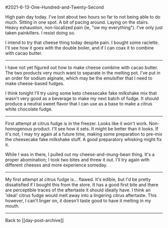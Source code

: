 #2021-6-13-One-Hundred-and-Twenty-Second

High pain day today.  I've lost about two hours so far to not being able to do much.  Sitting in one spot.  A bit of pacing around.  Laying on the stairs.  Heavy exhaustion, non-localized pain (ie, "ow my everything").  I've only just taken painkillers.  I resist doing so.

I intend to try that cheese thing today despite pain.  I bought some raclette.  I'll see how it goes with the double boiler, and if I can coax it to combine with cacao butter.

---
I have not yet figured out how to make cheese combine with cacao butter.  The two products very much want to separate in the melting pot.  I've put in an order for sodium alginate, which may be the emulsifier that I need to make cheese-based fudges.

I think tonight I'll try using some keto cheesecake fake milkshake mix that wasn't very good as a beverage to make my next batch of fudge.  It should produce a neutral sweet flavor that I can use as a base to make a citrus white chocolate fudge.

---
First attempt at citrus fudge is in the freezer.  Looks like it won't work.  Non-homogenous product.  I'll see how it sets.  It might be better than it looks.  If it's not, I may try again at a future time, making some preparation to pre-mix the cheesecake fake milkshake stuff.  A good preparatory whisking might fix it.

While I was in there, I pulled out my cheese-and-mung-bean thing.  It's a proper abomination; I took two bites and threw it out.  I'll try again with different cheeses and more experience someday.

---
My first attempt at citrus fudge is... flawed.  It's edible, but I'd be pretty dissatisfied if I bought this from the store.  It has a good first bite and there are perceptible traces of the aftertaste it should ideally have.  I think an 'ideal' citrus fudge would melt away into a lingering citrus aftertaste.  This however, I can't linger on, it doesn't taste good to have it melting in my mouth.

---
Back to [[day-post-archive]]